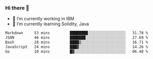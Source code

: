 ### Hi there 👋

<!--
**mathcodeman/mathcodeman** is a ✨ _special_ ✨ repository because its `README.md` (this file) appears on your GitHub profile.

Here are some ideas to get you started:

- 🔭 I’m currently working on ...
- 🌱 I’m currently learning ...
- 👯 I’m looking to collaborate on ...
- 🤔 I’m looking for help with ...
- 💬 Ask me about ...
- 📫 How to reach me: ...
- 😄 Pronouns: ...
- ⚡ Fun fact: ...
-->

- 🔭 I’m currently working in IBM
- 🌱 I’m currently learning Solidity, Java

<!--START_SECTION:waka-->

```txt
Markdown     53 mins         ████████░░░░░░░░░░░░░░░░░   31.78 %
JSON         46 mins         ███████░░░░░░░░░░░░░░░░░░   27.69 %
Bash         28 mins         ████▒░░░░░░░░░░░░░░░░░░░░   16.71 %
JavaScript   24 mins         ███▓░░░░░░░░░░░░░░░░░░░░░   14.26 %
Go           10 mins         █▓░░░░░░░░░░░░░░░░░░░░░░░   06.48 %
```

<!--END_SECTION:waka-->
